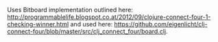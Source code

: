 Uses Bitboard implementation outlined here: http://programmablelife.blogspot.co.at/2012/09/clojure-connect-four-1-checking-winner.html and used here: https://github.com/eigenlicht/clj-connect-four/blob/master/src/clj_connect_four/board.clj.
